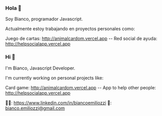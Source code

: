 ### Hola 👋

Soy Bianco, programador Javascript.

Actualmente estoy trabajando en proyectos personales como:

Juego de cartas: http://animalcardom.vercel.app --
Red social de ayuda: http://helpsocialapp.vercel.app

### Hi 👋

I'm Bianco, Javascript Developer.

I'm currently working on personal projects like:

Card game: http://animalcardom.vercel.app --
App to help other people: http://helpsocialapp.vercel.app



👨‍💼: https://www.linkedin.com/in/biancoemiliozzi
📧: bianco.emiliozzi@gmail.com
